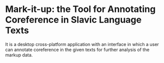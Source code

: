 # Mark-it-up: the Tool for Annotating Coreference in Slavic Language Texts

It is a desktop cross-platform application with an interface in which a user can annotate coreference in the given texts for further analysis of the markup data.
